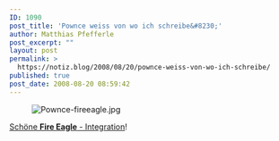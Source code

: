 ```yaml
---
ID: 1090
post_title: 'Pownce weiss von wo ich schreibe&#8230;'
author: Matthias Pfefferle
post_excerpt: ""
layout: post
permalink: >
  https://notiz.blog/2008/08/20/pownce-weiss-von-wo-ich-schreibe/
published: true
post_date: 2008-08-20 08:59:42
---
```

<!-- wp:image {"align":"center"} -->
<figure class="wp-block-image aligncenter"><img src="https://notiz.blog/wp-content/uploads/2008/08/pownce-fireeagle.jpg" alt="Pownce-fireeagle.jpg" /></figure>
<!-- /wp:image -->

<!-- wp:paragraph -->
<p><a href="http://blog.pownce.com/2008/08/13/where-are-you-send-your-location-on-pownce-with-fire-eagle/">Schöne <strong>Fire Eagle</strong> - Integration</a>!</p>
<!-- /wp:paragraph -->